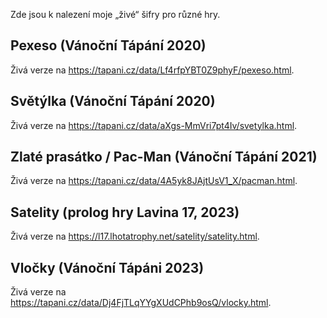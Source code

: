 Zde jsou k nalezení moje „živé“ šifry pro různé hry.

## Pexeso (Vánoční Tápání 2020)

Živá verze na https://tapani.cz/data/Lf4rfpYBT0Z9phyF/pexeso.html.

## Světýlka (Vánoční Tápání 2020)

Živá verze na https://tapani.cz/data/aXgs-MmVri7pt4Iv/svetylka.html.

## Zlaté prasátko / Pac-Man (Vánoční Tápání 2021)

Živá verze na https://tapani.cz/data/4A5yk8JAjtUsV1_X/pacman.html.

## Satelity (prolog hry Lavina 17, 2023)

Živá verze na https://l17.lhotatrophy.net/satelity/satelity.html.

## Vločky (Vánoční Tápáni 2023)

Živá verze na https://tapani.cz/data/Dj4FjTLqYYgXUdCPhb9osQ/vlocky.html.

